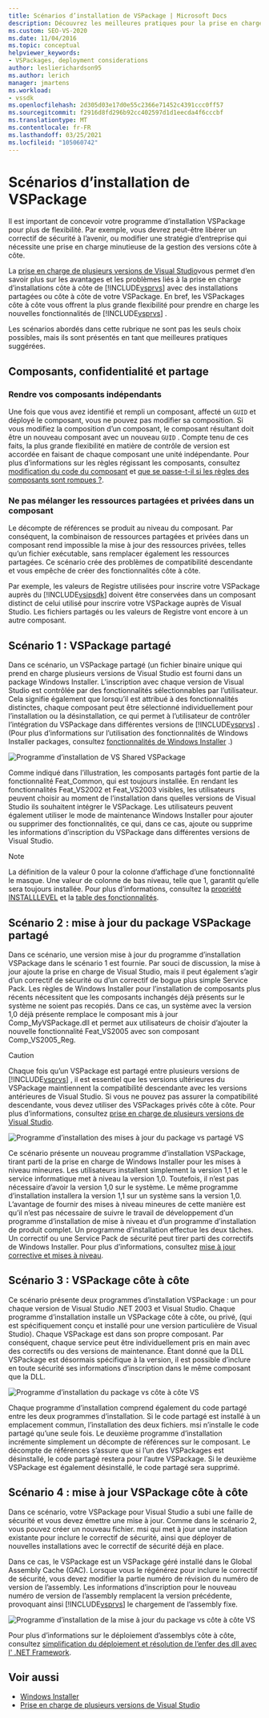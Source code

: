 ```yaml
---
title: Scénarios d’installation de VSPackage | Microsoft Docs
description: Découvrez les meilleures pratiques pour la prise en charge des installations côte à côte de Visual Studio avec des installations partagées ou côte à côte de votre VSPackage.
ms.custom: SEO-VS-2020
ms.date: 11/04/2016
ms.topic: conceptual
helpviewer_keywords:
- VSPackages, deployment considerations
author: leslierichardson95
ms.author: lerich
manager: jmartens
ms.workload:
- vssdk
ms.openlocfilehash: 2d305d03e17d0e55c2366e71452c4391ccc0ff57
ms.sourcegitcommit: f2916d8fd296b92cc402597d1d1eecda4f6cccbf
ms.translationtype: MT
ms.contentlocale: fr-FR
ms.lasthandoff: 03/25/2021
ms.locfileid: "105060742"
---
```

# <a name="vspackage-setup-scenarios"></a>Scénarios d’installation de VSPackage

Il est important de concevoir votre programme d’installation VSPackage pour plus de flexibilité. Par exemple, vous devrez peut-être libérer un correctif de sécurité à l’avenir, ou modifier une stratégie d’entreprise qui nécessite une prise en charge minutieuse de la gestion des versions côte à côte.

La [prise en charge de plusieurs versions de Visual Studio](../../extensibility/supporting-multiple-versions-of-visual-studio.md)vous permet d’en savoir plus sur les avantages et les problèmes liés à la prise en charge d’installations côte à côte de [!INCLUDE[vsprvs](../../code-quality/includes/vsprvs_md.md)] avec des installations partagées ou côte à côte de votre VSPackage. En bref, les VSPackages côte à côte vous offrent la plus grande flexibilité pour prendre en charge les nouvelles fonctionnalités de [!INCLUDE[vsprvs](../../code-quality/includes/vsprvs_md.md)] .

Les scénarios abordés dans cette rubrique ne sont pas les seuls choix possibles, mais ils sont présentés en tant que meilleures pratiques suggérées.

## <a name="components-privacy-and-sharing"></a>Composants, confidentialité et partage

### <a name="make-your-components-independent"></a>Rendre vos composants indépendants

Une fois que vous avez identifié et rempli un composant, affecté un `GUID` et déployé le composant, vous ne pouvez pas modifier sa composition. Si vous modifiez la composition d’un composant, le composant résultant doit être un nouveau composant avec un nouveau `GUID` . Compte tenu de ces faits, la plus grande flexibilité en matière de contrôle de version est accordée en faisant de chaque composant une unité indépendante. Pour plus d’informations sur les règles régissant les composants, consultez [modification du code du composant](/windows/desktop/Msi/changing-the-component-code) et [que se passe-t-il si les règles des composants sont rompues ?](/windows/desktop/Msi/what-happens-if-the-component-rules-are-broken).

### <a name="do-not-mix-shared-and-private-resources-in-a-component"></a>Ne pas mélanger les ressources partagées et privées dans un composant

Le décompte de références se produit au niveau du composant. Par conséquent, la combinaison de ressources partagées et privées dans un composant rend impossible la mise à jour des ressources privées, telles qu’un fichier exécutable, sans remplacer également les ressources partagées. Ce scénario crée des problèmes de compatibilité descendante et vous empêche de créer des fonctionnalités côte à côte.

Par exemple, les valeurs de Registre utilisées pour inscrire votre VSPackage auprès du [!INCLUDE[vsipsdk](../../extensibility/includes/vsipsdk_md.md)] doivent être conservées dans un composant distinct de celui utilisé pour inscrire votre VSPackage auprès de Visual Studio. Les fichiers partagés ou les valeurs de Registre vont encore à un autre composant.

## <a name="scenario-1-shared-vspackage"></a>Scénario 1 : VSPackage partagé

Dans ce scénario, un VSPackage partagé (un fichier binaire unique qui prend en charge plusieurs versions de Visual Studio est fourni dans un package Windows Installer. L’inscription avec chaque version de Visual Studio est contrôlée par des fonctionnalités sélectionnables par l’utilisateur. Cela signifie également que lorsqu’il est attribué à des fonctionnalités distinctes, chaque composant peut être sélectionné individuellement pour l’installation ou la désinstallation, ce qui permet à l’utilisateur de contrôler l’intégration du VSPackage dans différentes versions de [!INCLUDE[vsprvs](../../code-quality/includes/vsprvs_md.md)] . (Pour plus d’informations sur l’utilisation des fonctionnalités de Windows Installer packages, consultez [fonctionnalités de Windows Installer](/windows/desktop/Msi/windows-installer-features) .)

![Programme d’installation de VS Shared VSPackage](../../extensibility/internals/media/vs_sharedpackage.gif "VS_SharedPackage")

Comme indiqué dans l’illustration, les composants partagés font partie de la fonctionnalité Feat_Common, qui est toujours installée. En rendant les fonctionnalités Feat_VS2002 et Feat_VS2003 visibles, les utilisateurs peuvent choisir au moment de l’installation dans quelles versions de Visual Studio ils souhaitent intégrer le VSPackage. Les utilisateurs peuvent également utiliser le mode de maintenance Windows Installer pour ajouter ou supprimer des fonctionnalités, ce qui, dans ce cas, ajoute ou supprime les informations d’inscription du VSPackage dans différentes versions de Visual Studio.

> [!NOTE]
> La définition de la valeur 0 pour la colonne d’affichage d’une fonctionnalité le masque. Une valeur de colonne de bas niveau, telle que 1, garantit qu’elle sera toujours installée. Pour plus d’informations, consultez la [propriété INSTALLLEVEL](/windows/desktop/Msi/installlevel) et la [table des fonctionnalités](/windows/desktop/Msi/feature-table).

## <a name="scenario-2-shared-vspackage-update"></a>Scénario 2 : mise à jour du package VSPackage partagé

Dans ce scénario, une version mise à jour du programme d’installation VSPackage dans le scénario 1 est fournie. Par souci de discussion, la mise à jour ajoute la prise en charge de Visual Studio, mais il peut également s’agir d’un correctif de sécurité ou d’un correctif de bogue plus simple Service Pack. Les règles de Windows Installer pour l’installation de composants plus récents nécessitent que les composants inchangés déjà présents sur le système ne soient pas recopiés. Dans ce cas, un système avec la version 1,0 déjà présente remplace le composant mis à jour Comp_MyVSPackage.dll et permet aux utilisateurs de choisir d’ajouter la nouvelle fonctionnalité Feat_VS2005 avec son composant Comp_VS2005_Reg.

> [!CAUTION]
> Chaque fois qu’un VSPackage est partagé entre plusieurs versions de [!INCLUDE[vsprvs](../../code-quality/includes/vsprvs_md.md)] , il est essentiel que les versions ultérieures du VSPackage maintiennent la compatibilité descendante avec les versions antérieures de Visual Studio. Si vous ne pouvez pas assurer la compatibilité descendante, vous devez utiliser des VSPackages privés côte à côte. Pour plus d’informations, consultez [prise en charge de plusieurs versions de Visual Studio](../../extensibility/supporting-multiple-versions-of-visual-studio.md).

![Programme d’installation des mises à jour du package vs partagé VS](../../extensibility/internals/media/vs_sharedpackageupdate.gif "VS_SharedPackageUpdate")

Ce scénario présente un nouveau programme d’installation VSPackage, tirant parti de la prise en charge de Windows Installer pour les mises à niveau mineures. Les utilisateurs installent simplement la version 1,1 et le service informatique met à niveau la version 1,0. Toutefois, il n’est pas nécessaire d’avoir la version 1,0 sur le système. Le même programme d’installation installera la version 1,1 sur un système sans la version 1,0. L’avantage de fournir des mises à niveau mineures de cette manière est qu’il n’est pas nécessaire de suivre le travail de développement d’un programme d’installation de mise à niveau et d’un programme d’installation de produit complet. Un programme d’installation effectue les deux tâches. Un correctif ou une Service Pack de sécurité peut tirer parti des correctifs de Windows Installer. Pour plus d’informations, consultez [mise à jour corrective et mises à niveau](/windows/desktop/Msi/patching-and-upgrades).

## <a name="scenario-3-side-by-side-vspackage"></a>Scénario 3 : VSPackage côte à côte

Ce scénario présente deux programmes d’installation VSPackage : un pour chaque version de Visual Studio .NET 2003 et Visual Studio. Chaque programme d’installation installe un VSPackage côte à côte, ou privé, (qui est spécifiquement conçu et installé pour une version particulière de Visual Studio). Chaque VSPackage est dans son propre composant. Par conséquent, chaque service peut être individuellement pris en main avec des correctifs ou des versions de maintenance. Étant donné que la DLL VSPackage est désormais spécifique à la version, il est possible d’inclure en toute sécurité ses informations d’inscription dans le même composant que la DLL.

![Programme d’installation du package vs côte à côte VS](../../extensibility/internals/media/vs_sbys_package.gif "VS_SbyS_Package")

Chaque programme d’installation comprend également du code partagé entre les deux programmes d’installation. Si le code partagé est installé à un emplacement commun, l’installation des deux fichiers. msi n’installe le code partagé qu’une seule fois. Le deuxième programme d’installation incrémente simplement un décompte de références sur le composant. Le décompte de références s’assure que si l’un des VSPackages est désinstallé, le code partagé restera pour l’autre VSPackage. Si le deuxième VSPackage est également désinstallé, le code partagé sera supprimé.

## <a name="scenario-4-side-by-side-vspackage-update"></a>Scénario 4 : mise à jour VSPackage côte à côte

Dans ce scénario, votre VSPackage pour Visual Studio a subi une faille de sécurité et vous devez émettre une mise à jour. Comme dans le scénario 2, vous pouvez créer un nouveau fichier. msi qui met à jour une installation existante pour inclure le correctif de sécurité, ainsi que déployer de nouvelles installations avec le correctif de sécurité déjà en place.

Dans ce cas, le VSPackage est un VSPackage géré installé dans le Global Assembly Cache (GAC). Lorsque vous le régénérez pour inclure le correctif de sécurité, vous devez modifier la partie numéro de révision du numéro de version de l’assembly. Les informations d’inscription pour le nouveau numéro de version de l’assembly remplacent la version précédente, provoquant ainsi [!INCLUDE[vsprvs](../../code-quality/includes/vsprvs_md.md)] le chargement de l’assembly fixe.

![Programme d’installation de la mise à jour du package vs côte à côte VS](../../extensibility/internals/media/vs_sbys_packageupdate.gif "VS_SbyS_PackageUpdate")

Pour plus d’informations sur le déploiement d’assemblys côte à côte, consultez [simplification du déploiement et résolution de l’enfer des dll avec l' .NET Framework](/previous-versions/dotnet/articles/ms973843(v=msdn.10)).

## <a name="see-also"></a>Voir aussi

- [Windows Installer](/windows/desktop/Msi/windows-installer-portal)
- [Prise en charge de plusieurs versions de Visual Studio](../../extensibility/supporting-multiple-versions-of-visual-studio.md)